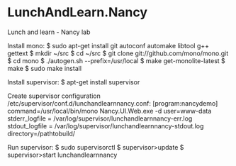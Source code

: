 LunchAndLearn.Nancy
===================

Lunch and learn - Nancy lab

Install mono:
$ sudo apt-get install git autoconf automake libtool g++ gettext
$ mkdir ~/src
$ cd ~/src
$ git clone git://github.com/mono/mono.git
$ cd mono
$ ./autogen.sh --prefix=/usr/local
$ make get-monolite-latest
$ make
$ sudo make install

Install supervisor:
$ apt-get install supervisor

Create supervisor configuration /etc/supervisor/conf.d/lunchandlearnnancy.conf:
[program:nancydemo]
command=/usr/local/bin/mono Nancy.UI.Web.exe -d
user=www-data
stderr_logfile = /var/log/supervisor/lunchandlearnnancy-err.log
stdout_logfile = /var/log/supervisor/lunchandlearnnancy-stdout.log
directory=/pathtobuild/

Run supervisor:
$ sudo supervisorctl
$ supervisor>update
$ supervisor>start lunchandlearnnancy
